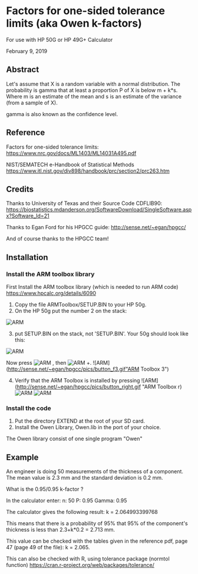 # Factors for one-sided tolerance limits (aka Owen k-factors)

For use with HP 50G or HP 49G+ Calculator

February 9, 2019

## Abstract
Let's assume that X is a random variable with a normal distribution.
The probability is gamma that at least a proportion P of X is below m + k*s.
Where m is an estimate of the mean and s is an estimate of the variance (from
a sample of X).

gamma is also known as the confidence level.

## Reference
Factors for one-sided tolerance limits:
https://www.nrc.gov/docs/ML1403/ML14031A495.pdf

NIST/SEMATECH e-Handbook of Statistical Methods
https://www.itl.nist.gov/div898/handbook/prc/section2/prc263.htm

## Credits
Thanks to University of Texas and their Source Code CDFLIB90:
https://biostatistics.mdanderson.org/SoftwareDownload/SingleSoftware.aspx?Software_Id=21

Thanks to Egan Ford for his HPGCC guide:
http://sense.net/~egan/hpgcc/

And of course thanks to the HPGCC team!

## Installation

### Install the ARM toolbox library

First Install the ARM toolbox library (which is needed to run ARM code)
https://www.hpcalc.org/details/6090

1. Copy the file ARMToolbox/SETUP.BIN to your HP 50g.
2. On the HP 50g put the number 2 on the stack:

![ARM](http://sense.net/~egan/hpgcc/pics/armtool1.gif "ARM Toolbox 1")

3. put SETUP.BIN on the stack, not 'SETUP.BIN'.  Your 50g should look like this:

![ARM](http://sense.net/~egan/hpgcc/pics/armtool2.gif "ARM Toolbox 2")

Now press ![ARM](http://sense.net/~egan/hpgcc/pics/botton_eval.gif "ARM Toolbox 2") , then ![ARM](http://sense.net/~egan/hpgcc/pics/botton_on.gif "ARM Toolbox b") +.
![ARM](http://sense.net/~egan/hpgcc/pics/button_f3.gif"ARM Toolbox 3") 

4. Verify that the ARM Toolbox is installed by pressing ![ARM](http://sense.net/~egan/hpgcc/pics/button_right.gif "ARM Toolbox r) ![ARM](http://sense.net/~egan/hpgcc/pics/button_two.gif "ARM Toolbox 2") ![ARM](http://sense.net/~egan/hpgcc/pics/soft_armto.gif "ARM Toolbox soft")

### Install the code

1. Put the directory EXTEND at the root of your SD card.
2. Install the Owen Library, Owen.lib in the port of your choice.

The Owen library consist of one single program "Owen"

## Example
An engineer is doing 50 measurements of the thickness of a component. The mean value is 2.3 mm and the
standard deviation is 0.2 mm.

What is the 0.95/0.95 k-factor ?

In the calculator enter:
n: 50
P: 0.95
Gamma: 0.95

The calculator gives the following result:
k = 2.064993399768

This means that there is a probability of 95% that 95% of the component's
thickness is less than 2.3+k*0.2 = 2.713 mm.

This value can be checked with the tables given in the reference pdf, page 47
(page 49 of the file): k = 2.065.

This can also be checked with R, using tolerance package (normtol function)
https://cran.r-project.org/web/packages/tolerance/
